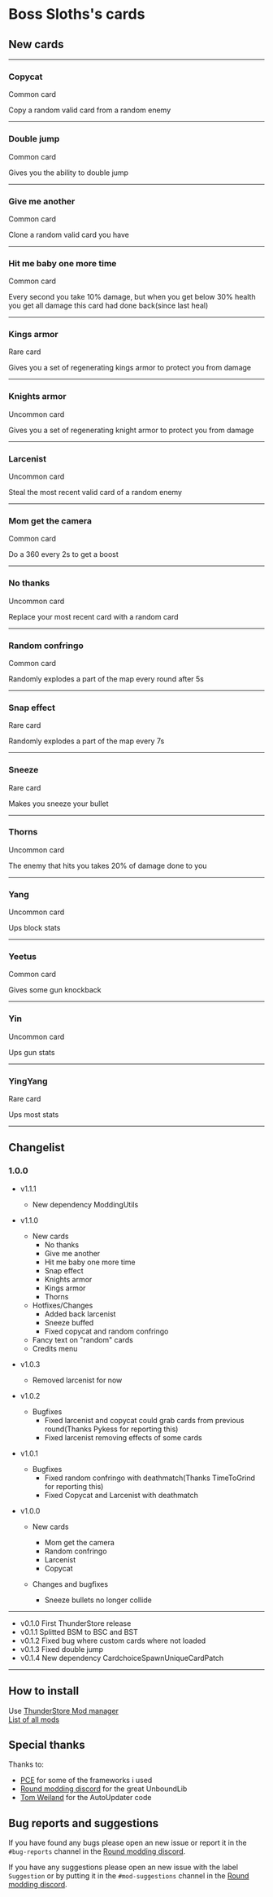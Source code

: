 # Boss Sloths's cards
## New cards

---
### Copycat
Common card

Copy a random valid card from a random enemy

---
### Double jump
Common card  

Gives you the ability to double jump

---
### Give me another
Common card

Clone a random valid card you have

---
### Hit me baby one more time
Common card

Every second you take 10% damage, but when you get below 30% health you get all damage this card had done back(since last heal)

---
### Kings armor
Rare card

Gives you a set of regenerating kings armor to protect you from damage

---
### Knights armor
Uncommon card

Gives you a set of regenerating knight armor to protect you from damage

---
### Larcenist
Uncommon card

Steal the most recent valid card of a random enemy

---
### Mom get the camera
Common card

Do a 360 every 2s to get a boost

---
### No thanks
Uncommon card

Replace your most recent card with a random card

---
### Random confringo
Common card

Randomly explodes a part of the map every round after 5s

---
### Snap effect
Rare card

Randomly explodes a part of the map every 7s

---
### Sneeze
Rare card  

Makes you sneeze your bullet

---
### Thorns
Uncommon card

The enemy that hits you takes 20% of damage done to you

---
### Yang
Uncommon card  

Ups block stats

---
### Yeetus
Common card  

Gives some gun knockback

---
### Yin
Uncommon card  

Ups gun stats

---
### YingYang
Rare card  

Ups most stats  

---
## Changelist
### 1.0.0

- v1.1.1
    - New dependency ModdingUtils


- v1.1.0
    - New cards
        - No thanks
        - Give me another
        - Hit me baby one more time
        - Snap effect
        - Knights armor
        - Kings armor
        - Thorns
    - Hotfixes/Changes
        - Added back larcenist
        - Sneeze buffed
        - Fixed copycat and random confringo
    - Fancy text on "random" cards
    - Credits menu
        

- v1.0.3
    - Removed larcenist for now
    

- v1.0.2
    - Bugfixes
        - Fixed larcenist and copycat could grab cards from previous round(Thanks Pykess for reporting this)
        - Fixed larcenist removing effects of some cards
    

- v1.0.1
    - Bugfixes
        - Fixed random confringo with deathmatch(Thanks TimeToGrind for reporting this)
        - Fixed Copycat and Larcenist with deathmatch
    

- v1.0.0
    - New cards
        - Mom get the camera
        - Random confringo
        - Larcenist
        - Copycat
    
    - Changes and bugfixes  
        - Sneeze bullets no longer collide
    

---
- v0.1.0 First ThunderStore release
- v0.1.1 Splitted BSM to BSC and BST
- v0.1.2 Fixed bug where custom cards where not loaded
- v0.1.3 Fixed double jump
- v0.1.4 New dependency CardchoiceSpawnUniqueCardPatch

    

---
## How to install
Use [ThunderStore Mod manager](https://rounds.thunderstore.io/package/BossSloth/BSC/)  
[List of all mods](https://rounds.thunderstore.io/)

## Special thanks
Thanks to:
- [PCE](https://github.com/pdcook/PCE) for some of the frameworks i used 
- [Round modding discord](https://discord.gg/zUtsjXWeWk) for the great UnboundLib
- [Tom Weiland](https://www.youtube.com/channel/UCa-mDKzV5MW_BXjSDRqqHUw) for the AutoUpdater code

## Bug reports and suggestions
If you have found any bugs please open an new issue or report it in the `#bug-reports` channel in the [Round modding discord](https://discord.gg/zUtsjXWeWk).  
  
If you have any suggestions please open an new issue with the label `Suggestion` or by putting it in the `#mod-suggestions` channel in the [Round modding discord](https://discord.gg/zUtsjXWeWk).

